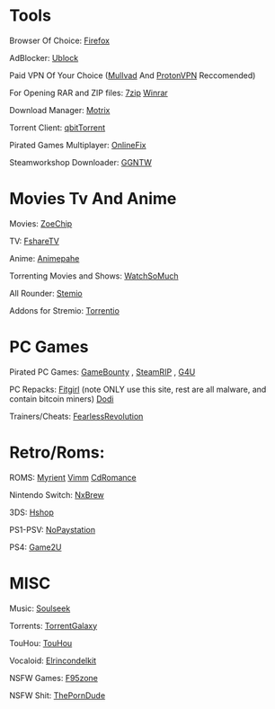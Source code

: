# **Tools**

Browser Of Choice: [Firefox](https://mozilla.org/firefox/)

AdBlocker: [Ublock](https://ublockorigin.com)

Paid VPN Of Your Choice ([Mullvad](https://mullvad.net/en) And [ProtonVPN](https://protonvpn.com/) Reccomended)

For Opening RAR and ZIP files: 
[7zip](https://7-zip.org) [Winrar](https://www.win-rar.com/start.html?&L=0)

Download Manager: [Motrix](https://motrix.app)

Torrent Client: [qbitTorrent](https://www.qbittorrent.org/)

Pirated Games Multiplayer: [OnlineFix](https://online-fix.me/)

Steamworkshop Downloader: [GGNTW](https://ggntw.com/steam)

# **Movies Tv And Anime**

Movies: [ZoeChip](https://zoechip.cc)

TV: [FshareTV](https://fsharetv.co/)

Anime: [Animepahe](https://animepahe.ru)

Torrenting Movies and Shows: [WatchSoMuch](https://watchsomuch.to/)

All Rounder: [Stemio](https://www.stremio.com/)

Addons for Stremio: [Torrentio](https://torrentio.strem.fun)

# **PC Games**

Pirated PC Games: [GameBounty](https://gamebounty.world) , [SteamRIP](https://steamrip.com) , [G4U](https://g4u.to)

PC Repacks: [Fitgirl](https://fitgirl-repacks.site) (note ONLY use this site, rest are all malware, and contain bitcoin miners) [Dodi](https://dodi-repacks.site/)

Trainers/Cheats: [FearlessRevolution](https://fearlessrevolution.com/)

# **Retro/Roms:**

ROMS: [Myrient](https://myrient.erista.me) [Vimm](https://vimm.net) [CdRomance](https://cdromance.org)

Nintendo Switch: [NxBrew](https://nxbrew.com)

3DS: [Hshop](https://hshop.erista.me)

PS1-PSV: [NoPaystation](https://nopaystation.com/)

PS4: [Game2U](https://game-2u.com)

# **MISC**

Music: [Soulseek](https://slsknet.org)

Torrents: [TorrentGalaxy](https://torrentgalaxy.to)

TouHou: [TouHou](https://moriyashrine.org/)

Vocaloid: [Elrincondelkit](https://elrincondelkitsuneneo2-0.blogspot.com/?m=1)

NSFW Games: [F95zone](https://f95zone.to/)

NSFW Shit: [ThePornDude](https://theporndude.com)

